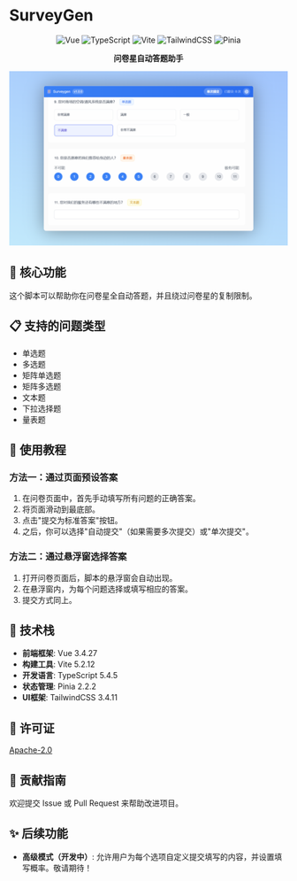 # SurveyGen

<p align="center">
  <img src="https://img.shields.io/badge/Vue-3.4.27-brightgreen" alt="Vue">
  <img src="https://img.shields.io/badge/TypeScript-5.4.5-blue" alt="TypeScript">
  <img src="https://img.shields.io/badge/Vite-5.2.12-purple" alt="Vite">
  <img src="https://img.shields.io/badge/TailwindCSS-3.4.11-38B2AC" alt="TailwindCSS">
  <img src="https://img.shields.io/badge/Pinia-2.2.2-yellow" alt="Pinia">
</p>

<p align="center">
  <b>问卷星自动答题助手</b>
</p>

<p align="center">
  <img src="src/assets/image/screenshot.png" alt="SurveyGen Screenshot" width="700">
</p>

## 🎯 核心功能

这个脚本可以帮助你在问卷星全自动答题，并且绕过问卷星的复制限制。

## 📋 支持的问题类型

- 单选题
- 多选题
- 矩阵单选题
- 矩阵多选题
- 文本题
- 下拉选择题
- 量表题

## 📱 使用教程

### 方法一：通过页面预设答案

1. 在问卷页面中，首先手动填写所有问题的正确答案。
2. 将页面滑动到最底部。
3. 点击"提交为标准答案"按钮。
4. 之后，你可以选择"自动提交"（如果需要多次提交）或"单次提交"。

### 方法二：通过悬浮窗选择答案

1. 打开问卷页面后，脚本的悬浮窗会自动出现。
2. 在悬浮窗内，为每个问题选择或填写相应的答案。
3. 提交方式同上。

## 🔧 技术栈

- **前端框架**: Vue 3.4.27
- **构建工具**: Vite 5.2.12
- **开发语言**: TypeScript 5.4.5
- **状态管理**: Pinia 2.2.2
- **UI框架**: TailwindCSS 3.4.11

## 📝 许可证

[Apache-2.0](https://github.com/PeanutSplash/Surveygen?tab=Apache-2.0-1-ov-file)

## 🤝 贡献指南

欢迎提交 Issue 或 Pull Request 来帮助改进项目。

## ✨ 后续功能

- **高级模式（开发中）**: 允许用户为每个选项自定义提交填写的内容，并设置填写概率。敬请期待！
